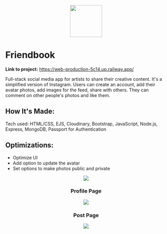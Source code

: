 <p align="center"><img style="height: 100px" src="https://user-images.githubusercontent.com/3833560/193927078-f99b5760-09d0-431d-b435-84311e6877f0.png"></p>

# Friendbook

**Link to project:**  https://web-production-5c14.up.railway.app/

Full-stack social media app for artists to share their creative content. It's a simplified version of Instagram. 
Users can create an account, add their avatar photos, add images for the feed, share with others. They can comment on other people's photos and like them.

## How It's Made:
Tech used: HTML/CSS, EJS, Cloudinary, Bootstrap, JavaScript, Node.js, Express, MongoDB, Passport for Authentication

## Optimizations:
- Optimize UI
- Add option to update the avatar
- Set options to make photos public and private

<div align="center">
<img src="https://user-images.githubusercontent.com/3833560/198386885-24940a6f-cbd3-478d-b6e8-7f561a6d8e0f.png">

### Profile Page
<img src="https://user-images.githubusercontent.com/3833560/198387025-7fa63e39-0adb-42f0-be13-a3c7bf579ffb.png">

### Post Page
<img src="https://user-images.githubusercontent.com/3833560/198387108-5920dc4e-6c68-4d20-b87b-8879199ce856.png">
</div>